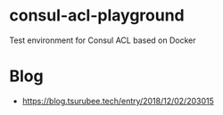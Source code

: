 # consul-acl-playground
Test environment for Consul ACL based on Docker

# Blog
- https://blog.tsurubee.tech/entry/2018/12/02/203015
